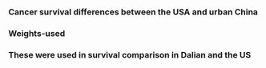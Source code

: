 ### Cancer survival differences between the USA and urban China
### Weights-used
### These were used in survival comparison in Dalian and the US
